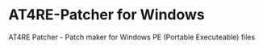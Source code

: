 # AT4RE-Patcher for Windows
AT4RE Patcher - Patch maker for Windows PE (Portable Executeable) files
